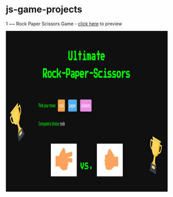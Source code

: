 # js-game-projects

1 ~~ Rock Paper Scissors Game - [click here](https://htmlpreview.github.io/?https://github.com/mivmiyv/js-game-projects/blob/main/rock-paper-scissors/index.html) to preview

<img src="rock-paper-scissors/img/page.png" style ="height:500px;">
